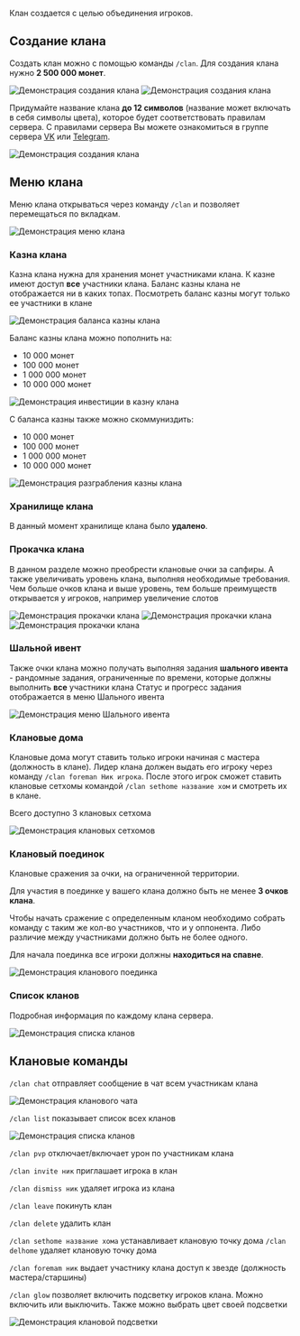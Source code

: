 Клан создается с целью объединения игроков.

## Создание клана
Создать клан можно с помощью команды ``/clan``. Для создания клана нужно **2 500 000 монет**.

![Демонстрация создания клана](/docs/lite-anarchy/Общие%20сведения/assets/clan_create.jpg)
![Демонстрация создания клана](/docs/lite-anarchy/Общие%20сведения/assets/clan_create1.jpg)

Придумайте название клана **до 12 символов** (название может включать в себя символы цвета), которое будет соответствовать правилам сервера. С правилами сервера Вы можете ознакомиться в группе сервера [VK](https://vk.com/holylite) или [Telegram](https://t.me/hwlite).

![Демонстрация создания клана](/docs/lite-anarchy/Общие%20сведения/assets/clan_create2.jpg)

## Меню клана
Меню клана открываться через команду ``/clan`` и позволяет перемещаться по вкладкам.

![Демонстрация меню клана](/docs/lite-anarchy/Общие%20сведения/assets/clan_menu1.jpg)

### Казна клана
Казна клана нужна для хранения монет участниками клана. К казне имеют доступ **все** участники клана. Баланс казны клана не отображается ни в каких топах. Посмотреть баланс казны могут только ее участники в клане 

![Демонстрация баланса казны клана](/docs/lite-anarchy/Общие%20сведения/assets/clan_kazna3.jpg)

Баланс казны клана можно пополнить на:
* 10 000 монет
* 100 000 монет
* 1 000 000 монет
* 10 000 000 монет

![Демонстрация инвестиции в казну клана](/docs/lite-anarchy/Общие%20сведения/assets/clan_kazna1.jpg)

С баланса казны также можно скоммуниздить:
* 10 000 монет
* 100 000 монет
* 1 000 000 монет
* 10 000 000 монет

![Демонстрация разграбления казны клана](/docs/lite-anarchy/Общие%20сведения/assets/clan_kazna2.jpg)

### Хранилище клана
В данный момент хранилище клана было **удалено**.

### Прокачка клана
В данном разделе можно преобрести клановые очки за сапфиры. А также увеличивать уровень клана, выполняя необходимые требования. \
Чем больше очков клана и выше уровень, тем больше преимуществ открывается у игроков, например увеличение слотов

![Демонстрация прокачки клана](/docs/lite-anarchy/Общие%20сведения/assets/clan_menu5.jpg)
![Демонстрация прокачки клана](/docs/lite-anarchy/Общие%20сведения/assets/clan_menu6.jpg)
![Демонстрация прокачки клана](/docs/lite-anarchy/Общие%20сведения/assets/clan_menu7.jpg)

### Шальной ивент
Также очки клана можно получать выполняя задания **шального ивента** - рандомные задания, ограниченные по времени, которые должны выполнить **все** участники клана
Статус и прогресс задания отображается в меню Шального ивента

![Демонстрация меню Шального ивента](/docs/lite-anarchy/Общие%20сведения/assets/clan_menu9.jpg)

### Клановые дома
Клановые дома могут ставить только игроки начиная с мастера (должность в клане). Лидер клана должен выдать его игроку через команду ```/clan foreman Ник игрока```. После этого игрок сможет ставить клановые сетхомы командой ```/clan sethome название хом``` и смотреть их в клане.

Всего доступно 3 клановых сетхома

![Демонстрация клановых сетхомов](/docs/lite-anarchy/Общие%20сведения/assets/clan_home.jpg)

### Клановый поединок
Клановые сражения за очки, на ограниченной территории.

Для участия в поединке у вашего клана должно быть не менее **3 очков клана**.

Чтобы начать сражение с определенным кланом необходимо собрать команду с таким же кол-во участников, что и у оппонента. Либо различие между участниками должно быть не более одного.

Для начала поединка все игроки должны **находиться на спавне**.

![Демонстрация кланового поединка](/docs/lite-anarchy/Общие%20сведения/assets/clan_pvp.jpg)

### Список кланов
Подробная информация по каждому клана сервера.

![Демонстрация списка кланов](/docs/lite-anarchy/Общие%20сведения/assets/clan_spisok.jpg)

## Клановые команды

``/clan chat`` отправляет сообщение в чат всем участникам клана

![Демонстрация кланового чата](/docs/lite-anarchy/Общие%20сведения/assets/clan_chat.jpg)

``/clan list`` показывает список всех кланов

![Демонстрация списка кланов](/docs/lite-anarchy/Общие%20сведения/assets/clan_list.jpg)

``/clan pvp`` отключает/включает урон по участникам клана

``/clan invite ник`` приглашает игрока в клан

``/clan dismiss ник`` удаляет игрока из клана

``/clan leave`` покинуть клан

``/clan delete`` удалить клан

``/clan sethome название хома`` устанавливает клановую точку дома
``/clan delhome`` удаляет клановую точку дома

``/clan foremam ник`` выдает участнику клана доступ к звезде (должность мастера/старшины)

``/clan glow`` позволяет включить подсветку игроков клана. Можно включить или выключить. Также можно выбрать цвет своей подсветки

![Демонстрация клановой подсветки](/docs/lite-anarchy/Общие%20сведения/assets/clan_glow.jpg)
